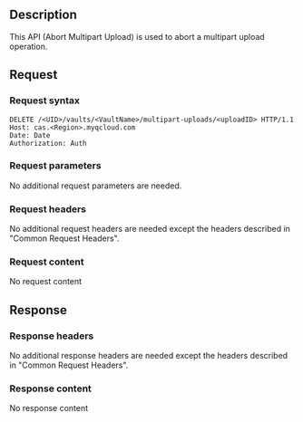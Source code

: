 ## Description

This API (Abort Multipart Upload) is used to abort a multipart upload operation.

## Request

### Request syntax

```HTTP
DELETE /<UID>/vaults/<VaultName>/multipart-uploads/<uploadID> HTTP/1.1
Host: cas.<Region>.myqcloud.com
Date: Date
Authorization: Auth
```

### Request parameters

No additional request parameters are needed.

### Request headers

No additional request headers are needed except the headers described in "Common Request Headers".

### Request content

No request content

## Response

### Response headers

No additional response headers are needed except the headers described in "Common Request Headers".

### Response content

No response content

